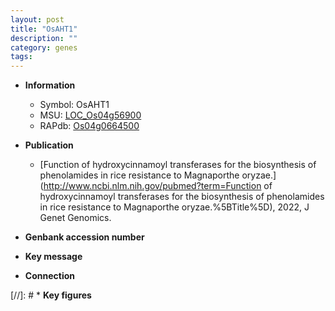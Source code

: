 ```yaml
---
layout: post
title: "OsAHT1"
description: ""
category: genes
tags: 
---
```


* **Information**  
    + Symbol: OsAHT1  
    + MSU: [LOC_Os04g56900](http://rice.uga.edu/cgi-bin/ORF_infopage.cgi?orf=LOC_Os04g56900)  
    + RAPdb: [Os04g0664500](http://rapdb.dna.affrc.go.jp/viewer/gbrowse_details/irgsp1?name=Os04g0664500)  

* **Publication**  
    + [Function of hydroxycinnamoyl transferases for the biosynthesis of phenolamides in rice resistance to Magnaporthe oryzae.](http://www.ncbi.nlm.nih.gov/pubmed?term=Function of hydroxycinnamoyl transferases for the biosynthesis of phenolamides in rice resistance to Magnaporthe oryzae.%5BTitle%5D), 2022, J Genet Genomics.

* **Genbank accession number**  

* **Key message**  

* **Connection**  

[//]: # * **Key figures**  



